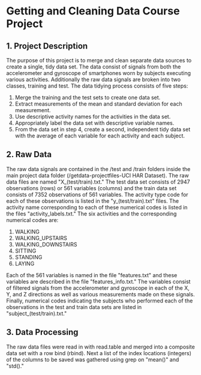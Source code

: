 # Getting and Cleaning Data Course Project

## 1. Project Description

The purpose of this project is to merge and clean separate data sources to create a single, tidy data set. The data consist of signals from both the accelerometer and gyroscope of smartphones worn by subjects executing various activities. Additionally the raw data signals are broken into two classes, training and test. The data tidying process consists of five steps:

1.  Merge the training and the test sets to create one data set.
2.  Extract measurements of the mean and standard deviation for each measurement.
3.  Use descriptive activity names for the activities in the data set.
4.  Appropriately label the data set with descriptive variable names.
5.  From the data set in step 4, create a second, independent tidy data set with the average of each variable for each activity and each subject.

## 2. Raw Data

The raw data signals are contained in the /test and /train folders inside the main project data folder (/getdata-projectfiles-UCI HAR Dataset). The raw data files are named "X\_(test/train).txt." The test data set consists of 2947 observations (rows) or 561 variables (columns) and the train data set consists of 7352 observations of 561 variables. The activity type code for each of these observations is listed in the "y\_(test/train).txt" files. The activity name corresponding to each of these numerical codes is listed in the files "activity\_labels.txt." The six activities and the corresponding numerical codes are:

1.  WALKING
2.  WALKING_UPSTAIRS
3.  WALKING_DOWNSTAIRS
4.  SITTING
5.  STANDING
6.  LAYING

Each of the 561 variables is named in the file "features.txt" and these variables are described in the file "features\_info.txt." The variables consist of filtered signals from the accelerometer and gyroscope in each of the X, Y, and Z directions as well as various measurements made on these signals. Finally, numerical codes indicating the subjects who performed each of the observations in the test and train data sets are listed in "subject\_(test/train).txt."

## 3. Data Processing

The raw data files were read in with read.table and merged into a composite data set with a row bind (rbind). Next a list of the index locations (integers) of the columns to be saved was gathered using grep on "mean()" and "std()." 